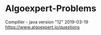 # Algoexpert-Problems
 Compiller - java version "12" 2019-03-19
 https://www.algoexpert.io/questions
